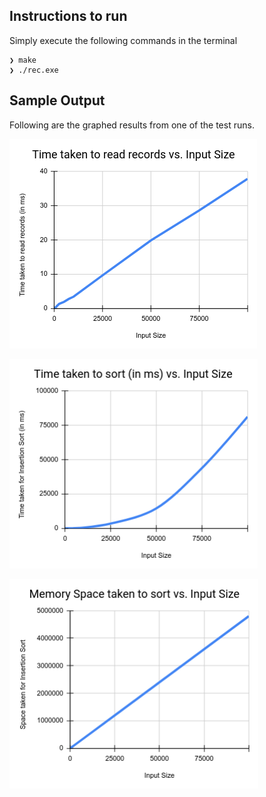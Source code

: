 ## Instructions to run

Simply execute the following commands in the terminal
```
❯ make
❯ ./rec.exe
```

## Sample Output

Following are the graphed results from one of the test runs.

![Time taken to read records vs Input Size](graphs/read.png "Time taken to read records vs Input Size")

![Time taken to sort vs Input Size](graphs/time.png "Time taken to sort vs Input Size")

![Memory Space taken to sort vs Input Size](graphs/memory.png "Memory space taken to sort vs Input Size")